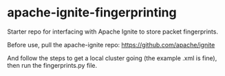 # apache-ignite-fingerprinting
Starter repo for interfacing with Apache Ignite to store packet fingerprints.

Before use, pull the apache-ignite repo:
https://github.com/apache/ignite

And follow the steps to get a local cluster going (the example .xml is fine), then run the fingerprints.py file.

